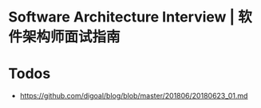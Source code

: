 # Software Architecture Interview | 软件架构师面试指南

# Todos

- https://github.com/digoal/blog/blob/master/201806/20180623_01.md
